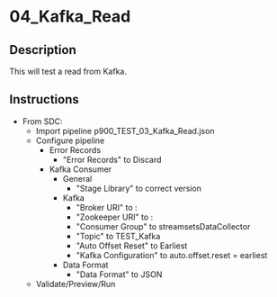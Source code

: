 # 04_Kafka_Read

## Description

This will test a read from Kafka.

## Instructions

- From SDC:
  - Import pipeline p900_TEST_03_Kafka_Read.json
  - Configure pipeline
    - Error Records
      - "Error Records" to Discard
    - Kafka Consumer
      - General
        - "Stage Library" to correct version
      - Kafka
        - "Broker URI" to <broker>:<port>
        - "Zookeeper URI" to <broker>:<port>
        - "Consumer Group" to streamsetsDataCollector
        - "Topic" to TEST_Kafka
        - "Auto Offset Reset" to Earliest
        - "Kafka Configuration" to auto.offset.reset = earliest
      - Data Format
        - "Data Format" to JSON
  - Validate/Preview/Run
